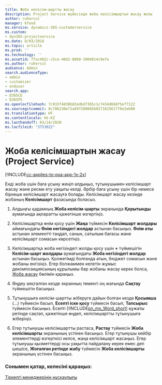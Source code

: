 ```yaml
---
title: Жоба келісім-шартты жасау
description: Project Service жүйесінде жоба келісімшартын жасау жолы
author: ruhercul
manager: kfend
ms.service: dynamics-365-customerservice
ms.custom:
- dyn365-projectservice
ms.date: 8/03/2018
ms.topic: article
ms.prod: ''
ms.technology: ''
ms.assetid: ffac492c-c5ce-40d2-8068-3904914c9efe
ms.author: ruhercul
audience: Admin
search.audienceType:
- admin
- customizer
- enduser
search.app:
- D365CE
- D365PS
ms.openlocfilehash: 7c915f4830b82edbd7365c1c7434d6b8f5ef7122
ms.sourcegitcommit: 8c786230ef2a497280885b827162561776e2eb00
ms.translationtype: HT
ms.contentlocale: kk-KZ
ms.lasthandoff: 03/24/2020
ms.locfileid: "3753022"
---
```

# <a name="create-a-project-contract-project-service"></a>Жоба келісімшартын жасау (Project Service)

[!INCLUDE[cc-applies-to-psa-app-1x-2x](../includes/cc-applies-to-psa-app-1x-2x.md)]

Енді жоба үшін баға ұсыну жеңіп алдыңыз, тұтынушымен келісімшарт жасау және ресми ету уақыты келді. Әрбір баға ұсыну үшін бір немесе бірнеше келісімшарт жасауға болады. Келісімшарт жасау кезінде жобаның **Келісімшарт** фазасында боласыз.  
  
1. Алдыңғы қадамның **Жоба келісім-шарты** экранында **Қорытынды** аумағында ақпаратты қажетінше өзгертіңіз.  
  
2. Келісімшартқа өнім қосу үшін **Жаңа** түймесін **Келісімшарт жолдары** аймағындағы **Өнім негізіндегі жолдар** астынан басыңыз. **Өнім аты** астынан элементті таңдап, санын, сатылым бағасы және келісімшарт сомасын көрсетіңіз.  
  
3. Келісімшартқа жоба негізіндегі жолды қосу үшін **+** түймешігін **Келісім-шарт жолдары** аумағындағы **Жоба негізіндегі жолдар** астынан басыңыз. Қолжетімді болғанда атын, бюджет сомасын және жобаны енгізіңіз. Егер болжаммен келетін жұмыс декомпозициясының құрылымы бар жобаны жасау керек болса,  [Жоба жасау](../project-service/create-project.md) бөлімін қараңыз.  
  
4. Өңдеу аяқталған кезде экранның төменгі оң жағында **Сақтау** түймешігін басыңыз.  
  
5. Тұтынушыға келісім-шартты жіберуге дайын болған кезде **Қосымша** (…) түймесін басып, **Есепті іске қосу** түймесін басып, **Тапсырыс** түймесін басыңыз. Есепті [!INCLUDE[pn_ms_Word_short](../includes/pn-ms-word-short.md)] құжаты ретінде сақтап, қажетінше өңдеп, келісімшартты тұтынушыға жіберіңіз.  
  
6. Егер тұтынушы келісімшартты растаса, **Растау** түймесін **Жоба келісімшарты** экранының үстінен басыңыз. Егер тұтынушы кейбір элементтерді өзгерткісі келсе, жаңа келісімшарт жасаңыз. Егер тұтынушы қызметтерді осы уақытта пайдалану керек емес деп шешісе, **Жоғалған ретінде жабу** түймесін **Жоба келісімшарты** экранының үстінен басыңыз.  
  
### <a name="see-also"></a>Сонымен қатар, келесіні қараңыз:  
 [Тіркелгі менеджерінің нұсқаулығы](../project-service/account-manager-guide.md)
